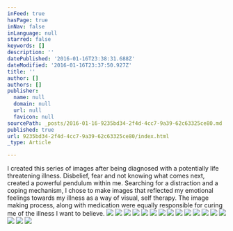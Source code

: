 ```yaml
---
inFeed: true
hasPage: true
inNav: false
inLanguage: null
starred: false
keywords: []
description: ''
datePublished: '2016-01-16T23:38:31.688Z'
dateModified: '2016-01-16T23:37:50.927Z'
title: ''
author: []
authors: []
publisher:
  name: null
  domain: null
  url: null
  favicon: null
sourcePath: _posts/2016-01-16-9235bd34-2f4d-4cc7-9a39-62c63325ce80.md
published: true
url: 9235bd34-2f4d-4cc7-9a39-62c63325ce80/index.html
_type: Article

---
```

I created this series of images after being diagnosed with a potentially life threatening illness. Disbelief, fear and not knowing what comes next, created a powerful pendulum within me. Searching for a distraction and a coping mechanism, I chose to make images that reflected my emotional feelings towards my illness as a way of visual, self therapy. The image making process, along with medication were equally responsible for curing me of the illness I want to believe. ![](https://the-grid-user-content.s3-us-west-2.amazonaws.com/41034776-946d-4eca-88a4-1d9b3dfa814e.jpg)
![](https://the-grid-user-content.s3-us-west-2.amazonaws.com/7a363c84-8c0d-4b56-97d6-838b212b8206.jpg)
![](https://the-grid-user-content.s3-us-west-2.amazonaws.com/c602352c-f708-4980-b0a3-b5351b121767.jpg)
![](https://the-grid-user-content.s3-us-west-2.amazonaws.com/e0e8e318-d1af-45e8-82cf-10a82d34bbbc.jpg)
![](https://the-grid-user-content.s3-us-west-2.amazonaws.com/a2431d09-9fdc-4b04-b627-9e5028d13288.jpg)
![](https://the-grid-user-content.s3-us-west-2.amazonaws.com/fe7e3b25-9a23-4f55-994e-6e95499a33c7.jpg)
![](https://the-grid-user-content.s3-us-west-2.amazonaws.com/79fee111-31b9-4432-b269-82a273bdca54.jpg)
![](https://the-grid-user-content.s3-us-west-2.amazonaws.com/7bb19d5e-f609-4ad7-9972-a6a09e7f9c3b.jpg)
![](https://the-grid-user-content.s3-us-west-2.amazonaws.com/9a423546-4234-4edf-a5b0-76585c26d755.jpg)
![](https://the-grid-user-content.s3-us-west-2.amazonaws.com/51b4bf81-66ab-453e-834a-925da737f90b.jpg)
![](https://the-grid-user-content.s3-us-west-2.amazonaws.com/ba0383bb-6132-4dfe-b356-42372b0eb46b.jpg)
![](https://the-grid-user-content.s3-us-west-2.amazonaws.com/f23fbb8b-11a8-4d39-9f0b-6a6d259eff98.jpg)
![](https://the-grid-user-content.s3-us-west-2.amazonaws.com/78f20f3c-88cf-487c-aa76-b789cf50223e.jpg)
![](https://the-grid-user-content.s3-us-west-2.amazonaws.com/4dfc2b82-61f2-4e93-ab1c-1f2aa69e251b.jpg)
![](https://the-grid-user-content.s3-us-west-2.amazonaws.com/08598ae0-04e9-4bbe-9560-fac5d764b9be.jpg)
![](https://the-grid-user-content.s3-us-west-2.amazonaws.com/67cbec92-874d-4609-b9c2-a0513243e46a.jpg)
![](https://the-grid-user-content.s3-us-west-2.amazonaws.com/1abf472f-1ec5-42aa-bda4-f393e34ae72b.jpg)